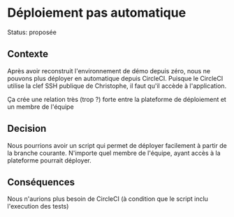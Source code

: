 # Déploiement pas automatique

Status: proposée

## Contexte

Après avoir reconstruit l'environnement de démo depuis zéro, nous ne pouvons plus déployer en automatique depuis CircleCI. Puisque le CircleCI utilise la clef SSH publique de Christophe, il faut qu'il accède à l'application.

Ça crée une relation très (trop ?) forte entre la plateforme de déploiement et un membre de l'équipe

## Decision

Nous pourrions avoir un script qui permet de déployer facilement à partir de la branche courante. N'importe quel membre de l'équipe, ayant accès à la plateforme pourrait déployer.

## Conséquences

Nous n'aurions plus besoin de CircleCI (à condition que le script inclu l'execution des tests)
